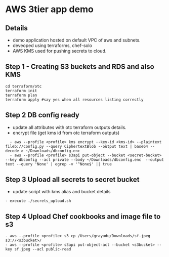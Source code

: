 # AWS 3tier app demo


## Details

* demo application hosted on default VPC of aws and subnets.
* deveoped using terraforms, chef-solo
* AWS KMS used for pushing secrets to cloud.

## Step 1 - Creating S3 buckets and RDS and also KMS
```hcl
cd terraform/otc
terraform init
terraform plan
terraform apply #say yes when all resources listing correctly
```
## Step 2 DB config ready
- update all attributes with otc terraform outputs details.
- encrypt file (get kms id from otc terraform outputs)
```
  - aws --profile <profile> kms encrypt --key-id <kms-id> --plaintext fileb://config.py --query CiphertextBlob --output text | base64 --decode > ~/Downloads/dbconfig.enc
  - aws --profile <profile> s3api put-object --bucket <secret-bucket> --key dbconfig --acl private --body ~/Downloads/dbconfig.enc  --output text --query 'None' | egrep -v '^None$' || true
```
## Step 3 Upload all secrets to secret bucket
- update script with kms alias and bucket details
```
- execute ./secrets_upload.sh
```

## Step 4 Upload Chef cookbooks and image file to s3
```
- aws --profile <profile> s3 cp /Users/grayudu/Downloads/sf.jpeg s3://<s3bucket>/
- aws --profile <profile> s3api put-object-acl --bucket <s3bucket> --key sf.jpeg --acl public-read

```






